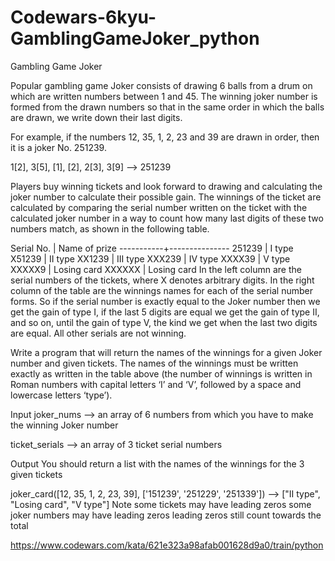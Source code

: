 # Codewars-6kyu-GamblingGameJoker_python
Gambling Game Joker


Popular gambling game Joker consists of drawing 6 balls from a drum on which are written numbers between 1 and 45. The winning joker number is formed from the drawn numbers so that in the same order in which the balls are drawn, we write down their last digits.

For example, if the numbers 12, 35, 1, 2, 23 and 39 are drawn in order, then it is a joker No. 251239.

1[2], 3[5], [1], [2], 2[3], 3[9] --> 251239

Players buy winning tickets and look forward to drawing and calculating the joker number to calculate their possible gain. The winnings of the ticket are calculated by comparing the serial number written on the ticket with the calculated joker number in a way to count how many last digits of these two numbers match, as shown in the following table.

Serial No. | Name of prize
-----------+---------------
251239     |   I type
X51239     |   II type
XX1239     |   III type
XXX239     |   IV type
XXXX39     |   V type
XXXXX9     |   Losing card
XXXXXX     |   Losing card
In the left column are the serial numbers of the tickets, where X denotes arbitrary digits. In the right column of the table are the winnings names for each of the serial number forms. So if the serial number is exactly equal to the Joker number then we get the gain of type I, if the last 5 digits are equal we get the gain of type II, and so on, until the gain of type V, the kind we get when the last two digits are equal. All other serials are not winning.

Write a program that will return the names of the winnings for a given Joker number and given tickets. The names of the winnings must be written exactly as written in the table above (the number of winnings is written in Roman numbers with capital letters ‘I’ and ‘V’, followed by a space and lowercase letters ‘type’).

Input
joker_nums --> an array of 6 numbers from which you have to make the winning Joker number

ticket_serials --> an array of 3 ticket serial numbers

Output
You should return a list with the names of the winnings for the 3 given tickets

joker_card([12, 35, 1, 2, 23, 39], ['151239', '251229', '251339']) --> ["II type", "Losing card", "V type"]
Note
some tickets may have leading zeros
some joker numbers may have leading zeros
leading zeros still count towards the total

https://www.codewars.com/kata/621e323a98afab001628d9a0/train/python

